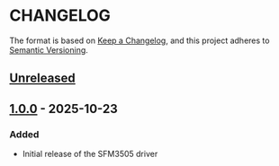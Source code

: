 # CHANGELOG

The format is based on [Keep a Changelog](https://keepachangelog.com/en/1.0.0/),
and this project adheres to [Semantic Versioning](https://semver.org/spec/v2.0.0.html).

## [Unreleased] 

## [1.0.0] - 2025-10-23

### Added

- Initial release of the SFM3505 driver

[Unreleased]: https://github.com/Sensirion/arduino-i2c-sfm3505/compare/1.0.0...HEAD
[1.0.0]: https://github.com/Sensirion/arduino-i2c-sfm3505/releases/tag/1.0.0